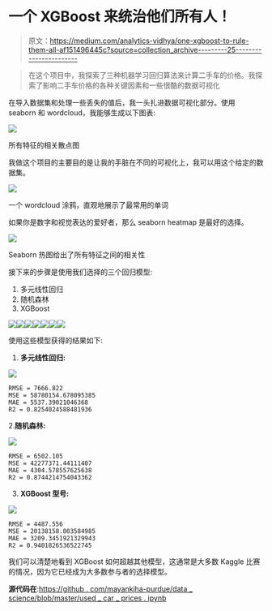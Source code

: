 # 一个 XGBoost 来统治他们所有人！

> 原文：<https://medium.com/analytics-vidhya/one-xgboost-to-rule-them-all-af151496445c?source=collection_archive---------25----------------------->

> 在这个项目中，我探索了三种机器学习回归算法来计算二手车的价格。我探索了影响二手车价格的各种关键因素和一些很酷的数据可视化

在导入数据集和处理一些丢失的值后，我一头扎进数据可视化部分。使用 seaborn 和 wordcloud，我能够生成以下图表:

![](img/b01130d70686d00912cb0a653ae960a0.png)

所有特征的相关散点图

我做这个项目的主要目的是让我的手脏在不同的可视化上，我可以用这个给定的数据集。

![](img/ff07de7e0052c992c71ee6c1a9fb66fa.png)

一个 wordcloud 涂鸦，直观地展示了最常用的单词

如果你是数字和视觉表达的爱好者，那么 seaborn heatmap 是最好的选择。

![](img/c1d94efc994f2589ffa65e91ba63223c.png)

Seaborn 热图给出了所有特征之间的相关性

接下来的步骤是使用我们选择的三个回归模型:

1.  多元线性回归
2.  随机森林
3.  XGBoost

![](img/59b291271a3bbb567b70b8c481c732ad.png)![](img/30864199500eca82e19aaebbe72aecc3.png)![](img/c47c7db7b596c2f8244025db5b38360d.png)![](img/ebcf7322bf89bf1461c9c176938e3a01.png)![](img/dbcd49302a895c4a605341893c524845.png)![](img/c431bd181addd3bf59718b69823d9052.png)![](img/affe53cd1d4af3bf70961b0507c39abe.png)

使用这些模型获得的结果如下:

1.  **多元线性回归:**

![](img/39e1d16ae99ac945f73f59de781e5bf7.png)

```
RMSE = 7666.822 
MSE = 58780154.678095385 
MAE = 5537.39021046368 
R2 = 0.8254024588481936
```

2.**随机森林:**

![](img/7d439e4f009ef20a6a1787768c231764.png)

```
RMSE = 6502.105 
MSE = 42277371.44111407 
MAE = 4304.578557625638 
R2 = 0.8744214754043362
```

3. **XGBoost 型号:**

![](img/03b85beaa31c10fd1018973b363a5c79.png)

```
RMSE = 4487.556 
MSE = 20138158.003584985 
MAE = 3209.3451921329943 
R2 = 0.9401826536522745
```

我们可以清楚地看到 XGBoost 如何超越其他模型，这通常是大多数 Kaggle 比赛的情况，因为它已经成为大多数参与者的选择模型。

**源代码在**:[https://github . com/mayankjha-purdue/data _ science/blob/master/used _ car _ prices . ipynb](https://github.com/mayankjha-purdue/data_science/blob/master/used_car_prices.ipynb)